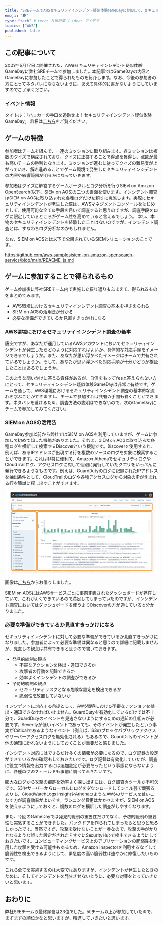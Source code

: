 ```yaml
---
title: "SREチームでAWSセキュリティインシデント疑似体験GameDayに参加して、セキュリティの知識とスキルが向上しました！"
emoji: "🕵"
type: "tech" # tech: 技術記事 / idea: アイデア
topics: ["AWS"]
published: false
---
```

## この記事について
2023年5月17日に開催された、AWSセキュリティインシデント疑似体験GameDayに弊社SREチームで参加しました。本記事ではGameDayの内容とGameDayに参加したことで得られたものを紹介します。なお、今後の参加者の方にとってネタバレにならないように、あえて具体的に書かないようにしていますのでご了承ください。

### イベント情報
タイトル：「ハッカーの手口を追跡せよ！セキュリティインシデント疑似体験GameDay」
詳細は[こちら](https://pages.awscloud.com/siem-gameday-reg.html)をご覧ください。

## ゲームの特徴
参加者はチームを組んで、一連のミッションに取り組みます。各ミッションは複数のクイズで構成されており、クイズに正答することで得点を獲得し、点数が最も高いチームの勝利となります。ミッションが進むに従ってクイズの難易度が上がっていき、解き進めることでゲーム環境で発生したセキュリティインシデントの内容や影響範囲が明らかになっていきます。

参加者はクイズに解答するゲームポータルとログ分析を行うSIEM on Amazon OpenSearch(以下、SIEM on AOS)の二つの画面を使います。インシデント調査はSIEM on AOSに取り込まれた各種ログだけを頼りに実施します。実際にセキュリティインシデントが発生した際は、AWSマネジメントコンソールをはじめとして、使用可能な全ての手段を用いて調査すると思うのですが、調査手段をログに限定しているところがゲーム性を高めていると言えるでしょう。
幸い、本物のセキュリティインシデントを経験したことはないのですが、インシデント調査とは、すなわちログ分析なのかもしれません。

なお、SIEM on AOSとは以下で公開されているSIEMソリューションのことです。

https://github.com/aws-samples/siem-on-amazon-opensearch-service/blob/main/README_ja.md

## ゲームに参加することで得られるもの
ゲーム参加後に弊社SREチーム内で実施した振り返りもふまえて、得られるものをまとめてみます。

- AWS環境におけるセキュリティインシデント調査の基本を押さえられる
- SIEM on AOSの活用法が分かる
- 必要な準備ができているか見直すきっかけになる

### AWS環境におけるセキュリティインシデント調査の基本
唐突ですが、あなたが運用しているAWSアカウントにおいてセキュリティインシデントが発生したらどのように対応すればよいか、具体的な対応手順をイメージできるでしょうか。また、あなたが思い浮かべたイメージはチームで共有されているでしょうか。そして、あなたが思い浮かべた対応手順が十分かどうか検証したことはあるでしょうか。

このような問いかけに答える責任があるが、自信をもってYesと答えられない方にとって、セキュリティインシデント疑似体験GameDayは非常に有益です。ゲームを通して、AWS環境におけるセキュリティインシデント調査の基本的な流れを学ぶことができますし、チームで参加すれば共有の手間も省くことができます。ネタバレを避けるため、調査方法の説明はできないので、次のGameDayにチームで参加してみてください。

### SIEM on AOSの活用法
GameDay参加以前から弊社ではSIEM on AOSを利用していますが、ゲームに参加して初めて知った機能がありました。それは、SIEM on AOSに取り込んだ各種ログを横断して検索するDiscoverという機能です。Discoverを使用すると、例えば、あるIPアドレスが出現する行を複数のソースのログを対象に検索することができます。これは非常に便利で、Amazon AthenaでセキュリティログやCloudTrailログ、アクセスログに対して個別に発行していたクエリをいっぺんに発行できるようなものです。例えば、GuardDutyのログに記録されたIPアドレスを抽出条件として、CloudTrailのログや各種アクセスログから対象のIPが含まれる行を簡単に探し出すことができます。

![](/images/7e29aa191d056f/siem_on_aos_discover_screen.png)

画像は[こちら](https://catalog.us-east-1.prod.workshops.aws/workshops/60a6ee4e-e32d-42f5-bd9b-4a2f7c135a72/ja-JP/03-log-analysis-basics/03-02-log-analysis/03-02-1-discover-screen)からお借りしました。

SIEM on AOSにはAWSサービスごとに事前定義されたダッシュボードが存在していて、これがよくできているので満足してしまっていたのですが、インシデント調査においてはダッシュボードを使うよりDiscoverの方が適していると分かりました。

### 必要な準備ができているか見直すきっかけになる
セキュリティインシデントに対して必要な準備ができているか見直すきっかけになりました。参加者によって必要な準備は異なると思うので詳細に記載しませんが、見直しの観点は共有できると思うので書いておきます。

- 発見的統制の観点
  - 不審なアクションを検出・通知できるか
  - 攻撃者の行動を記録できるか
  - 効率よくインシデントの調査ができるか
- 予防的統制の観点
  - セキュリティリスクとなる危険な設定を検出できるか
  - 脆弱性を放置していないか

インシデントに対応する前提として、AWS環境における不審なアクションを検出・通知できなければいけません。GuardDutyを有効化しているだけでは不十分で、GuardDutyのイベントを見逃さないようにするための通知の仕組みが必要です。Severityが低いイベントであっても、そのイベントが発生したという事実がCriticalであるようなイベント（例えば、S3のブロックパブリックアクセスやサーバーアクセスログを無効化される）もあるので、GuardDutyのイベントが他の通知に紛れないようにしておくことが重要だと感じました。

インシデント対応にはできるだけ多くの情報が必要になるので、ログ記録の設定ができているかの確認もしておきたいです。ログ記録は有効化していたが、調査に役立つ情報を出力するには追加設定が必要だったという事態にならないように、各種ログのフィールドも事前に調べておきたいです。

膨大なログから攻撃の痕跡を効率よく探し出すには、ログ調査のツールが不可欠です。S3やサーバーからローカルにログをダウンロードしてシェル芸で頑張るよりも、CloudWatchLogs InsightやAthenaのようなAWSのサービスを使いこなす方が調査効率がよいです。ランニング費用はかかりますが、SIEM on AOSを使えるようにしておくと、複数のログを横断した調査がしやすくなります。

また、今回のGameDayでは発見的統制の重要性だけでなく、予防的統制の重要性も実感することができました。バックドアを作られてしまったらと思うと恐ろしかったです。当然ですが、攻撃を受けないことが一番なので、攻撃の手がかりとなるような誤った設定がされたらすぐにSecurityHubで検出できるようにしておきたいです。コンピューティングサービス上のアプリケーションの脆弱性を利用した攻撃を受ける可能性もあるため、Amazon Inspectorを利用するなどして脆弱性を検出できるようにして、緊急度の高い脆弱性は速やかに修復したいものです。

これら全てを実施するのは大変ではありますが、インシデントが発生したときのために、そしてインシデントを発生させないように、必要な対策をとっていきたいと思います。

## おわりに
弊社SREチームの最終順位は23位でした。50チーム以上が参加していたので、まずまずの順位かなと思いますが、精進していきたいと思います。

